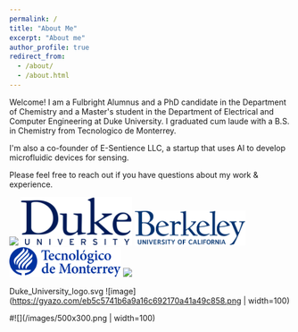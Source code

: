 ```yaml
---
permalink: /
title: "About Me"
excerpt: "About me"
author_profile: true
redirect_from: 
  - /about/
  - /about.html
---
```



Welcome! I am a Fulbright Alumnus and a PhD candidate in the Department of Chemistry and a Master's student in the Department of Electrical and Computer Engineering at Duke University. I graduated cum laude with a B.S. in Chemistry from Tecnologico de Monterrey.

I'm also a co-founder of E-Sentience LLC, a startup that uses AI to develop microfluidic devices for sensing. 

Please feel free to reach out if you have questions about my work & experience.


<img src="https://gyazo.com/eb5c5741b6a9a16c692170a41a49c858.png" width="200" />


<img src="/images/Duke_University_logo.svg" width="200" />
<img src="/images/Berkeley_logo.svg" width="200" />
<img src="/images/Tecnologico_Monterrey_logo.png" width="200" />
<img src="/images/500x300.png" width="200" />

Duke_University_logo.svg
![image](https://gyazo.com/eb5c5741b6a9a16c692170a41a49c858.png | width=100)

#![](/images/500x300.png | width=100)

